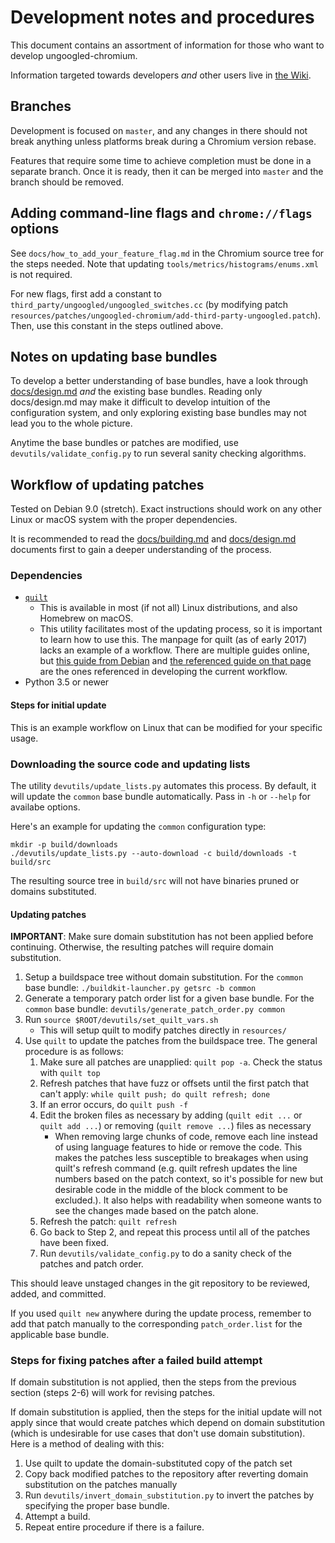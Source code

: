 # Development notes and procedures

This document contains an assortment of information for those who want to develop ungoogled-chromium.

Information targeted towards developers *and* other users live in [the Wiki](//ungoogled-software.github.io/ungoogled-chromium-wiki/).

## Branches

Development is focused on `master`, and any changes in there should not break anything unless platforms break during a Chromium version rebase.

Features that require some time to achieve completion must be done in a separate branch. Once it is ready, then it can be merged into `master` and the branch should be removed.

## Adding command-line flags and `chrome://flags` options

See `docs/how_to_add_your_feature_flag.md` in the Chromium source tree for the steps needed. Note that updating `tools/metrics/histograms/enums.xml` is not required.

For new flags, first add a constant to `third_party/ungoogled/ungoogled_switches.cc` (by modifying patch `resources/patches/ungoogled-chromium/add-third-party-ungoogled.patch`). Then, use this constant in the steps outlined above.

## Notes on updating base bundles

To develop a better understanding of base bundles, have a look through [docs/design.md](docs/design.md) *and* the existing base bundles. Reading only docs/design.md may make it difficult to develop intuition of the configuration system, and only exploring existing base bundles may not lead you to the whole picture.

Anytime the base bundles or patches are modified, use `devutils/validate_config.py` to run several sanity checking algorithms.

## Workflow of updating patches

Tested on Debian 9.0 (stretch). Exact instructions should work on any other Linux or macOS system with the proper dependencies.

It is recommended to read the [docs/building.md](docs/building.md) and [docs/design.md](docs/design.md) documents first to gain a deeper understanding of the process.

### Dependencies

* [`quilt`](http://savannah.nongnu.org/projects/quilt)
    * This is available in most (if not all) Linux distributions, and also Homebrew on macOS.
    * This utility facilitates most of the updating process, so it is important to learn how to use this. The manpage for quilt (as of early 2017) lacks an example of a workflow. There are multiple guides online, but [this guide from Debian](https://wiki.debian.org/UsingQuilt) and [the referenced guide on that page](https://raphaelhertzog.com/2012/08/08/how-to-use-quilt-to-manage-patches-in-debian-packages/) are the ones referenced in developing the current workflow.
* Python 3.5 or newer

#### Steps for initial update

This is an example workflow on Linux that can be modified for your specific usage.

### Downloading the source code and updating lists

The utility `devutils/update_lists.py` automates this process. By default, it will update the `common` base bundle automatically. Pass in `-h` or `--help` for availabe options.

Here's an example for updating the `common` configuration type:

```
mkdir -p build/downloads
./devutils/update_lists.py --auto-download -c build/downloads -t build/src
```

The resulting source tree in `build/src` will not have binaries pruned or domains substituted.

#### Updating patches

**IMPORTANT**: Make sure domain substitution has not been applied before continuing. Otherwise, the resulting patches will require domain substitution.

1. Setup a buildspace tree without domain substitution. For the `common` base bundle: `./buildkit-launcher.py getsrc -b common`
2. Generate a temporary patch order list for a given base bundle. For the `common` base bundle: `devutils/generate_patch_order.py common`
3. Run `source $ROOT/devutils/set_quilt_vars.sh`
    * This will setup quilt to modify patches directly in `resources/`
4. Use `quilt` to update the patches from the buildspace tree. The general procedure is as follows:
    1. Make sure all patches are unapplied: `quilt pop -a`. Check the status with `quilt top`
    2. Refresh patches that have fuzz or offsets until the first patch that can't apply: `while quilt push; do quilt refresh; done`
    3. If an error occurs, do `quilt push -f`
    4. Edit the broken files as necessary by adding (`quilt edit ...` or `quilt add ...`) or removing (`quilt remove ...`) files as necessary
        * When removing large chunks of code, remove each line instead of using language features to hide or remove the code. This makes the patches less susceptible to breakages when using quilt's refresh command (e.g. quilt refresh updates the line numbers based on the patch context, so it's possible for new but desirable code in the middle of the block comment to be excluded.). It also helps with readability when someone wants to see the changes made based on the patch alone.
    5. Refresh the patch: `quilt refresh`
    6. Go back to Step 2, and repeat this process until all of the patches have been fixed.
    7. Run `devutils/validate_config.py` to do a sanity check of the patches and patch order.

This should leave unstaged changes in the git repository to be reviewed, added, and committed.

If you used `quilt new` anywhere during the update process, remember to add that patch manually to the corresponding `patch_order.list` for the applicable base bundle.

### Steps for fixing patches after a failed build attempt

If domain substitution is not applied, then the steps from the previous section (steps 2-6) will work for revising patches.

If domain substitution is applied, then the steps for the initial update will not apply since that would create patches which depend on domain substitution (which is undesirable for use cases that don't use domain substitution). Here is a method of dealing with this:

1. Use quilt to update the domain-substituted copy of the patch set
2. Copy back modified patches to the repository after reverting domain substitution on the patches manually
3. Run `devutils/invert_domain_substitution.py` to invert the patches by specifying the proper base bundle.
3. Attempt a build.
4. Repeat entire procedure if there is a failure.
